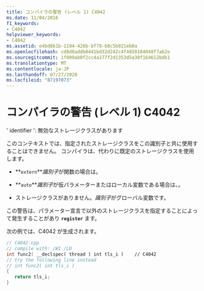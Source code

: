 ```yaml
---
title: コンパイラの警告 (レベル 1) C4042
ms.date: 11/04/2016
f1_keywords:
- C4042
helpviewer_keywords:
- C4042
ms.assetid: e4bd861b-1194-426b-bf79-68c5b021eb0a
ms.openlocfilehash: cd8d8addb8441bd32d242c4f4858104048f7a62e
ms.sourcegitcommit: 1f009ab0f2cc4a177f2d1353d5a38f164612bdb1
ms.translationtype: MT
ms.contentlocale: ja-JP
ms.lasthandoff: 07/27/2020
ms.locfileid: "87197073"
---
```

# <a name="compiler-warning-level-1-c4042"></a>コンパイラの警告 (レベル 1) C4042

' identifier ': 無効なストレージクラスがあります

このコンテキストでは、指定されたストレージクラスをこの識別子と共に使用することはできません。 コンパイラは、代わりに既定のストレージクラスを使用します。

- **`extern`***識別子*が関数の場合は。

- **`auto`***識別子*が仮パラメーターまたはローカル変数である場合は、。

- ストレージクラスがありません。*識別子*がグローバル変数です。

この警告は、パラメーター宣言で以外のストレージクラスを指定することによって発生することがあり **`register`** ます。

次の例では、C4042 が生成されます。

```cpp
// C4042.cpp
// compile with: /W1 /LD
int func2( __declspec( thread ) int tls_i )    // C4042
// try the following line instead
// int func2( int tls_i )
{
   return tls_i;
}
```
